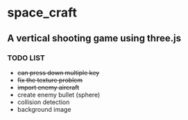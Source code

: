 # space_craft 

## A vertical shooting game using three.js

### TODO LIST
+ ~~can press down multiple key~~
+ ~~fix the texture problem~~
+ ~~import enemy aircraft~~
+ create enemy bullet (sphere)
+ collision detection
+ background image